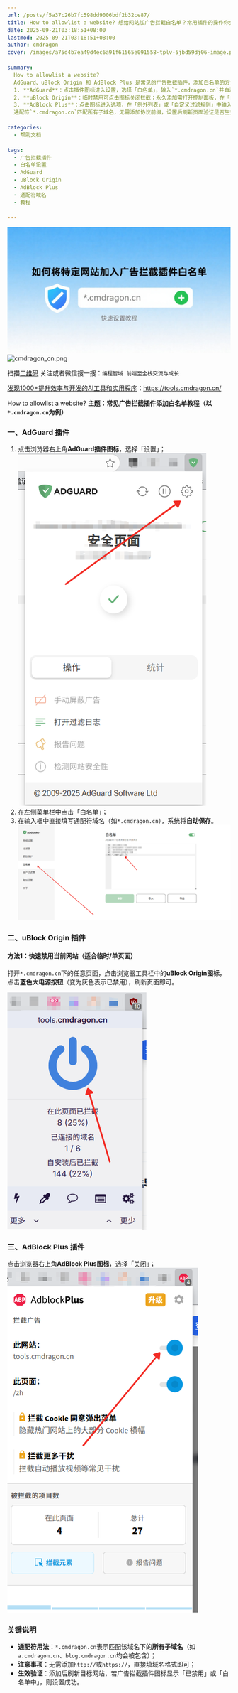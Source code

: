 ```yaml
---
url: /posts/f5a37c26b7fc598dd9006bdf2b32ce87/
title: How to allowlist a website? 想给网站加广告拦截白名单？常用插件的操作你会吗？
date: 2025-09-21T03:18:51+08:00
lastmod: 2025-09-21T03:18:51+08:00
author: cmdragon
cover: /images/a75d4b7ea49d4ec6a91f61565e091558~tplv-5jbd59dj06-image.png

summary:
  How to allowlist a website?
  AdGuard、uBlock Origin 和 AdBlock Plus 是常见的广告拦截插件，添加白名单的方法如下：
  1. **AdGuard**：点击插件图标进入设置，选择「白名单」，输入`*.cmdragon.cn`并自动保存。
  2. **uBlock Origin**：临时禁用可点击图标关闭拦截；永久添加需打开控制面板，在「白名单」选项卡中输入`*.cmdragon.cn`并应用更改。
  3. **AdBlock Plus**：点击图标进入选项，在「例外列表」或「自定义过滤规则」中输入`*.cmdragon.cn`并保存。
  通配符`*.cmdragon.cn`匹配所有子域名，无需添加协议前缀，设置后刷新页面验证是否生效。

categories:
  - 帮助文档

tags:
  - 广告拦截插件
  - 白名单设置
  - AdGuard
  - uBlock Origin
  - AdBlock Plus
  - 通配符域名
  - 教程

---
```


<img src="/images/a75d4b7ea49d4ec6a91f61565e091558~tplv-5jbd59dj06-image.png" title="cover.png" alt="cmdragon_cn.png"/>

<img src="https://api2.cmdragon.cn/upload/cmder/20250304_012821924.jpg" title="cmdragon_cn.png" alt="cmdragon_cn.png"/>


扫描[二维码](https://api2.cmdragon.cn/upload/cmder/20250304_012821924.jpg)
关注或者微信搜一搜：`编程智域 前端至全栈交流与成长`

[发现1000+提升效率与开发的AI工具和实用程序](https://tools.cmdragon.cn/zh/apps?category=ai_chat)：https://tools.cmdragon.cn/

How to allowlist a website?
**主题：常见广告拦截插件添加白名单教程（以`*.cmdragon.cn`为例）**

### 一、AdGuard 插件
1. 点击浏览器右上角**AdGuard插件图标**，选择「设置」；
![xw_20250921123012.png](/images/xw_20250921123012.png)
2. 在左侧菜单栏中点击「白名单」；
3. 在输入框中直接填写通配符域名（如`*.cmdragon.cn`），系统将**自动保存**。
![xw_20250921123105.png](/images/xw_20250921123528.png)

### 二、uBlock Origin 插件

#### 方法1：快速禁用当前网站（适合临时/单页面）

打开`*.cmdragon.cn`下的任意页面，点击浏览器工具栏中的**uBlock Origin图标**，点击**蓝色大电源按钮**（变为灰色表示已禁用），刷新页面即可。

![xw_20250921123932.png](/images/xw_20250921123932.png)

### 三、AdBlock Plus 插件

点击浏览器右上角**AdBlock Plus图标**，选择「关闭」；
![xw_20250921124757.png](/images/xw_20250921124757.png)

### 关键说明

- **通配符用法**：`*.cmdragon.cn`表示匹配该域名下的**所有子域名**（如`a.cmdragon.cn`、`blog.cmdragon.cn`均会被包含）；
- **注意事项**：无需添加`http://`或`https://`，直接填域名格式即可；
- **生效验证**：添加后刷新目标网站，若广告拦截插件图标显示「已禁用」或「白名单中」，则设置成功。